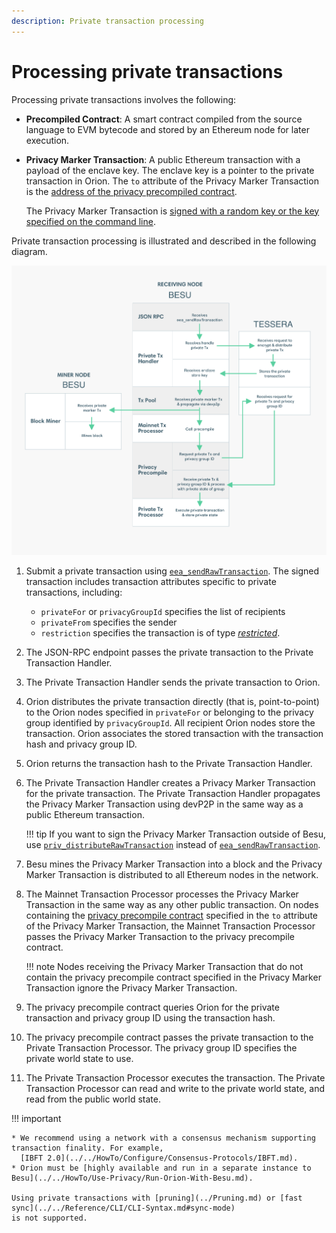```yaml
---
description: Private transaction processing
---
```


# Processing private transactions

Processing private transactions involves the following:

* **Precompiled Contract**: A smart contract compiled from the source language to EVM bytecode and
  stored by an Ethereum node for later execution.

* **Privacy Marker Transaction**: A public Ethereum transaction with a payload of the enclave key.
  The enclave key is a pointer to the private transaction in Orion. The `to` attribute of the Privacy
  Marker Transaction is the [address of the privacy precompiled contract](../../Reference/API-Methods.md#priv_getprivacyprecompileaddress).

  The Privacy Marker Transaction is
  [signed with a random key or the key specified on the command line].

Private transaction processing is illustrated and described in the following diagram.

![Processing Private Transactions](../../images/PrivateTransactionProcessing.png)

1. Submit a private transaction using
  [`eea_sendRawTransaction`](../../Reference/API-Methods.md#eea_sendrawtransaction). The signed
  transaction includes transaction attributes specific to private transactions, including:

    * `privateFor` or `privacyGroupId` specifies the list of recipients
    * `privateFrom` specifies the sender
    * `restriction` specifies the transaction is of type
      [_restricted_](../Privacy/Privacy-Overview.md#private-transactions).

1. The JSON-RPC endpoint passes the private transaction to the Private Transaction Handler.

1. The Private Transaction Handler sends the private transaction to Orion.

1. Orion distributes the private transaction directly (that is, point-to-point) to the Orion nodes
  specified in `privateFor` or belonging to the privacy group identified by `privacyGroupId`. All
  recipient Orion nodes store the transaction. Orion associates the stored transaction with the
  transaction hash and privacy group ID.

1. Orion returns the transaction hash to the Private Transaction Handler.

1. The Private Transaction Handler creates a Privacy Marker Transaction for the private
  transaction. The Private Transaction Handler propagates the Privacy Marker Transaction using devP2P
  in the same way as a public Ethereum transaction.

    !!! tip
        If you want to sign the Privacy Marker Transaction outside of Besu, use
        [`priv_distributeRawTransaction`](../../HowTo/Send-Transactions/Creating-Sending-Private-Transactions.md#priv_distributerawtransaction)
        instead of
        [`eea_sendRawTransaction`](../../Reference/API-Methods.md#eea_sendrawtransaction).

1. Besu mines the Privacy Marker Transaction into a block and the Privacy Marker Transaction is
  distributed to all Ethereum nodes in the network.

1. The Mainnet Transaction Processor processes the Privacy Marker Transaction in the same way as
  any other public transaction. On nodes containing the [privacy precompile contract](../../Reference/API-Methods.md#priv_getprivacyprecompileaddress)
  specified in the `to` attribute of the Privacy Marker Transaction, the Mainnet Transaction Processor passes the
  Privacy Marker Transaction to the privacy precompile contract.

    !!! note
        Nodes receiving the Privacy Marker Transaction that do not contain the privacy precompile
        contract specified in the Privacy Marker Transaction ignore the Privacy Marker Transaction.

1. The privacy precompile contract queries Orion for the private transaction and privacy group ID
  using the transaction hash.

1. The privacy precompile contract passes the private transaction to the Private Transaction
  Processor. The privacy group ID specifies the private world state to use.

1. The Private Transaction Processor executes the transaction. The Private Transaction Processor
  can read and write to the private world state, and read from the public world state.

!!! important

    * We recommend using a network with a consensus mechanism supporting transaction finality. For example,
      [IBFT 2.0](../../HowTo/Configure/Consensus-Protocols/IBFT.md).
    * Orion must be [highly available and run in a separate instance to Besu](../../HowTo/Use-Privacy/Run-Orion-With-Besu.md).

    Using private transactions with [pruning](../Pruning.md) or [fast sync](../../Reference/CLI/CLI-Syntax.md#sync-mode)
    is not supported.

<!-- Links -->
[signed with a random key or the key specified on the command line]: ../../HowTo/Use-Privacy/Sign-Privacy-Marker-Transactions.md
[highly available and run in a separate instance to Besu]: ../../HowTo/Use-Privacy/Run-Orion-With-Besu.md
